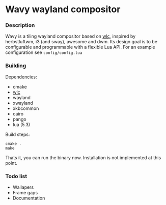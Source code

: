 # Wavy wayland compositor

### Description
Wavy is a tiling wayland compositor based on [wlc](https://github.com/Cloudef/wlc),
inspired by herbstluftwm, i3 (and sway), awesome and dwm.
Its design goal is to be configurable and programmable with a flexible Lua API.
For an example configuration see `config/config.lua`

### Building

Dependencies:

- cmake
- [wlc](https://github.com/Cloudef/wlc)
- wayland
- xwayland
- xkbcommon
- cairo
- pango
- lua (5.3)

Build steps:

    cmake .
    make

Thats it, you can run the binary now. Installation is not implemented at this
point.

### Todo list
- Wallapers
- Frame gaps
- Documentation
